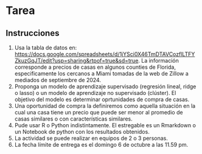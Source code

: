 # Tarea

## Instrucciones
1. Usa la tabla de datos en: https://docs.google.com/spreadsheets/d/1jYSci0X46TmDTAVCozflLTFYZkuzGqJT/edit?usp=sharing&rtpof=true&sd=true. La información corresponde a precios de casas en algunos counties de Florida, especificamente los cercanos a Miami tomadas de la web de Zillow a mediados de septiembre de 2024.
2. Proponga un modelo de aprendizaje supervisado (regresión lineal, ridge o lasso) o un modelo de aprendizaje no supervisado (clúster). El objetivo del modelo es determinar oprtunidades de compra de casas.
3. Una oportunidad de compra la definiremos como aquella situación en la cual una casa tiene un precio que puede ser menor al promedio de casas similares o con características similares.
4. Pude usar R o Python indistintamente. El estregable es un Rmarkdown o un Notebook de python con los resultados obtenidos.
5. La actividad se puede realizar en equipos de 2 o 3 personas.
6. La fecha límite de entrega es el domingo 6 de octubre a las 11.59 pm.

